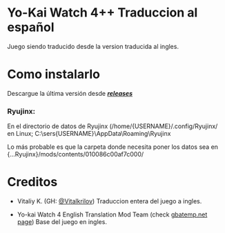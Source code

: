 # Yo-Kai Watch 4++ Traduccion al español
Juego siendo traducido desde la version traducida al ingles.
# Como instalarlo
Descargue la última versión desde [***releases***](https://github.com/Vitalkrilov/YW4Translation/releases/)

### Ryujinx:
En el directorio de datos de Ryujinx (/home/{USERNAME}/.config/Ryujinx/ en Linux; C:\sers{USERNAME}\AppData\Roaming\Ryujinx

Lo más probable es que la carpeta donde necesita poner los datos sea en {...Ryujinx}/mods/contents/010086c00af7c000/

# Creditos
- Vitaliy K. (GH: [@Vitalkrilov](https://github.com/Vitalkrilov))
Traduccion entera del juego a ingles.

- Yo-kai Watch 4 English Translation Mod Team (check [gbatemp.net page](https://gbatemp.net/threads/wip-yo-kai-watch-4-switch-english-translation-project.580560/))
Base del juego en ingles.


